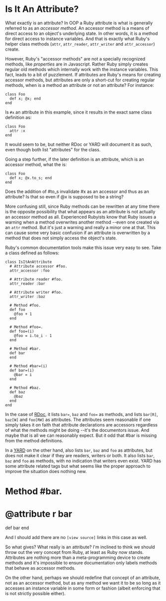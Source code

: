 # Is It An Attribute?

What exactly is an attribute? In OOP a Ruby attribute is what is generally
referred to as an <i>accessor method</i>. An accessor method is a means of
direct access to an object's underlying state. In other words, it is a method
for direct access to instance variables. And that is exactly what Ruby's helper
class methods (`attr`, `attr_reader`, `attr_writer` and `attr_accessor`)
create.

However, Ruby's "accessor methods" are not a specially recognized methods, 
like *properties* are in Javascript. Rather Ruby simply creates regular
old methods which internally work with the instance variables. This fact,
leads to a bit of puzzlement. If attributes are Ruby's means for creating 
accessor methods, but attributes are only a short-cut for creating regular
methods, when is a method an attribute or not an attribute?  For instance:

    class Foo
      def x; @x; end
    end

Is `#x` an attribute in this example, since it results in the exact same 
class definition as:

    class Foo
      attr :x
    end

It would seem to be, but neither RDoc or YARD will document it as such, even though
both list "attributes" for the class.

Going a step further, if the later definition is an attribute, which is an accessor
method, what the is:

    class Foo
      def x; @x.to_s; end
    end

Does the addition of #to_s invalidate #x as an accessor and thus as an attribute?
Is that so even if @x is supposed to be a string?

More confusing still, since Ruby methods can be rewritten at any time there is the 
opposite possibility that what appears as an attribute is not actually an accessor
method as all. Experienced Rubyists know that Ruby issues a warning when a method
overwrites another method --even one created via an `attr` method. But it's just
a warning and really a minor one at that. This can cause some very basic
confusion if an attribute is overwritten by a method that does not simply access
the object's state. 

Ruby's common documentation tools make this issue very easy to see. Take a class
defined as follows:

    class IsItAnAttribute
      # Attribute accessor #foo.
      attr_accessor :foo

      # Attribute reader #foo.
      attr_reader :bar

      # Attribute writer #foo.
      attr_writer :baz

      # Method #foo.
      def foo
        @foo + 1
      end

      # Method #foo=.
      def foo=(i)
        @foo = i.to_i - 1
      end

      # Method #bar.
      def bar
      end

      # Method #bar=(i)
      def bar=(i)
        @bar = i
      end

      # Method #baz.
      def baz
        @baz
      end
    end

In the case of <a href="/example/is-it-an-attributes/rdoc/index.html">RDoc</a>,
it lists `bar=`, `baz` and `foo=` as methods, and lists `bar[R]`, `baz[W]`
and `foo[RW]` as attributes. The attributes seem reasonable if one simply
takes it on faith that attribute declarations are accessors regardless of
what the methods might be doing --it's the documentors issue. And maybe that
is all we can reasonably expect. But it odd that #bar is missing from the
method definitions.

In a <a href="/example/is-it-an-attributes/yard/index.html">YARD</a> on the
other hand, also lists `bar`, `baz` and `foo` as attributes, but does not make
it clear if they are readers, writers or both. It also lists `bar`, `baz`
and `foo` as methods, with no indication that writers even exist. YARD has some
attribute related tags but what seems like the proper approach to improve the
situation does nothing new.

  # Method #bar.
  # @attribute r bar
  def bar
  end

And I should add there are no `[view source]` links in this case as well.

So what gives? What really is an attribute? I'm inclined to think we should 
throw out the very concept from Ruby, at least as Ruby now stands. Attributes
are nothing more than a meta-programming device to create methods and it's
impossible to ensure documentation only labels methods that behave as 
accessor methods.

On the other hand, perhaps we should redefine that concept of an attribute,
not as an accessor method, but as any method we want it to be so long as it
accesses an instance variable in some form or fashion (albeit enforcing that
is not strictly possible either).

